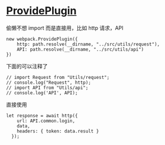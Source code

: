 # [ProvidePlugin](https://webpack.js.org/plugins/provide-plugin)

偷懒不想 import 而是直接用，比如 http 请求，API

```
new webpack.ProvidePlugin({
    http: path.resolve(__dirname, "../src/utils/request"),
    API: path.resolve(__dirname, "../src/utils/api")
})
```

下面的可以注释了

```
// import Request from "Utils/request";
// console.log("Request", http);
// import API from "Utils/api";
// console.log('API', API);
```

直接使用

```
let response = await http({
    url: API.common.login,
    data,
    headers: { token: data.result }
  });
```
